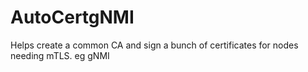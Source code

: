 # AutoCertgNMI
Helps create a common CA and sign a bunch of certificates for nodes needing mTLS.  eg gNMI
